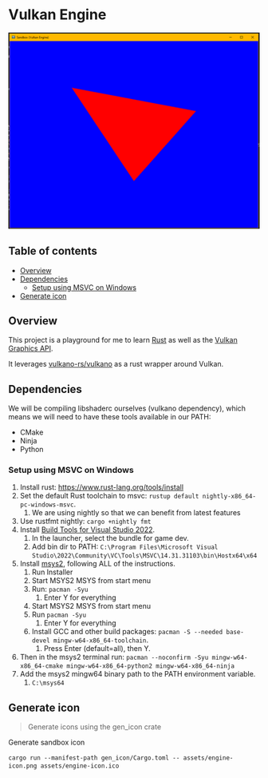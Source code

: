 # Vulkan Engine

<p align="center">
  <a href="https://github.com/devodev/vulkan-engine">
    <img alt="sandbox1" src="assets/sandbox1.png" width="800">
  </a>
</p>

## Table of contents

- [Overview](#overview)
- [Dependencies](#dependencies)
  - [Setup using MSVC on Windows](#setup-using-msvc-on-windows)
- [Generate icon](#generate-icon)

## Overview

This project is a playground for me to learn [Rust](https://www.rust-lang.org/) as well as the [Vulkan Graphics API](https://www.khronos.org/vulkan/).

It leverages [vulkano-rs/vulkano](https://github.com/vulkano-rs/vulkano) as a rust wrapper around Vulkan.

## Dependencies

We will be compiling libshaderc ourselves (vulkano dependency), which means we will need to have these tools available in our PATH:

- CMake
- Ninja
- Python

### Setup using MSVC on Windows

1. Install rust: <https://www.rust-lang.org/tools/install>
2. Set the default Rust toolchain to msvc: `rustup default nightly-x86_64-pc-windows-msvc`.
   1. We are using nightly so that we can benefit from latest features
3. Use rustfmt nightly: `cargo +nightly fmt`
4. Install [Build Tools for Visual Studio 2022](https://visualstudio.microsoft.com/thank-you-downloading-visual-studio/?sku=Community&channel=Release&version=VS2022&source=VSLandingPage&cid=2030&passive=false).
   1. In the launcher, select the bundle for game dev.
   2. Add bin dir to PATH: `C:\Program Files\Microsoft Visual Studio\2022\Community\VC\Tools\MSVC\14.31.31103\bin\Hostx64\x64`
5. Install [msys2](https://www.msys2.org/), following ALL of the instructions.
   1. Run Installer
   2. Start MSYS2 MSYS from start menu
   3. Run: `pacman -Syu`
      1. Enter Y for everything
   4. Start MSYS2 MSYS from start menu
   5. Run `pacman -Syu`
      1. Enter Y for everything
   6. Install GCC and other build packages: `pacman -S --needed base-devel mingw-w64-x86_64-toolchain`.
      1. Press Enter (default=all), then Y.
6. Then in the msys2 terminal run: `pacman --noconfirm -Syu mingw-w64-x86_64-cmake mingw-w64-x86_64-python2 mingw-w64-x86_64-ninja`
7. Add the msys2 mingw64 binary path to the PATH environment variable.
   1. `C:\msys64`

## Generate icon

> Generate icons using the gen_icon crate

Generate sandbox icon

```
cargo run --manifest-path gen_icon/Cargo.toml -- assets/engine-icon.png assets/engine-icon.ico
```
